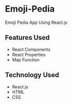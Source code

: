 # Emoji-Pedia
Emoji Pedia App Using React.js

## Features Used
- React Components
- React Properties
- Map Function

## Technology Used
- React.js
- HTML
- CSS

